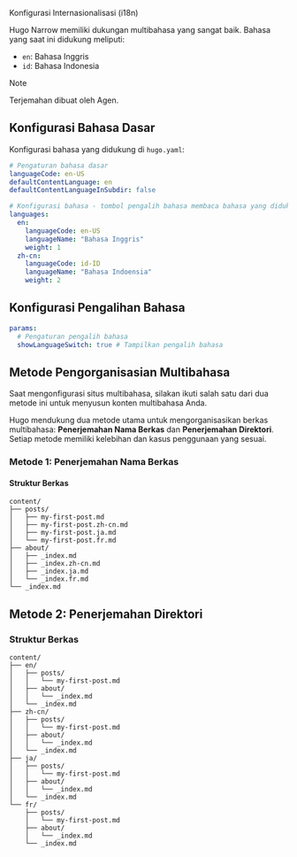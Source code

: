 Konfigurasi Internasionalisasi (i18n)

Hugo Narrow memiliki dukungan multibahasa yang sangat baik. Bahasa yang saat ini didukung meliputi:

- `en`: Bahasa Inggris
- `id`: Bahasa Indonesia

> [!NOTE]
>
> Terjemahan dibuat oleh Agen.

## Konfigurasi Bahasa Dasar

Konfigurasi bahasa yang didukung di `hugo.yaml`:

```yaml
# Pengaturan bahasa dasar
languageCode: en-US
defaultContentLanguage: en
defaultContentLanguageInSubdir: false

# Konfigurasi bahasa - tombol pengalih bahasa membaca bahasa yang didukung dari sini
languages:
  en:
    languageCode: en-US
    languageName: "Bahasa Inggris"
    weight: 1
  zh-cn:
    languageCode: id-ID
    languageName: "Bahasa Indoensia"
    weight: 2
```

## Konfigurasi Pengalihan Bahasa

```yaml
params:
  # Pengaturan pengalih bahasa
  showLanguageSwitch: true # Tampilkan pengalih bahasa
```

## Metode Pengorganisasian Multibahasa
Saat mengonfigurasi situs multibahasa, silakan ikuti salah satu dari dua metode ini untuk menyusun konten multibahasa Anda.

Hugo mendukung dua metode utama untuk mengorganisasikan berkas multibahasa: **Penerjemahan Nama Berkas** dan **Penerjemahan Direktori**. Setiap metode memiliki kelebihan dan kasus penggunaan yang sesuai.

### Metode 1: Penerjemahan Nama Berkas

#### Struktur Berkas
```
content/
├── posts/
│   ├── my-first-post.md
│   ├── my-first-post.zh-cn.md
│   ├── my-first-post.ja.md
│   └── my-first-post.fr.md
├── about/
│   ├── _index.md
│   ├── _index.zh-cn.md
│   ├── _index.ja.md
│   └── _index.fr.md
└── _index.md
```


## Metode 2: Penerjemahan Direktori

### Struktur Berkas
```
content/
├── en/
│   ├── posts/
│   │   └── my-first-post.md
│   ├── about/
│   │   └── _index.md
│   └── _index.md
├── zh-cn/
│   ├── posts/
│   │   └── my-first-post.md
│   ├── about/
│   │   └── _index.md
│   └── _index.md
├── ja/
│   ├── posts/
│   │   └── my-first-post.md
│   ├── about/
│   │   └── _index.md
│   └── _index.md
└── fr/
    ├── posts/
    │   └── my-first-post.md
    ├── about/
    │   └── _index.md
    └── _index.md
```